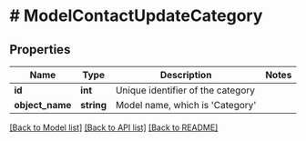 # # ModelContactUpdateCategory

## Properties

Name | Type | Description | Notes
------------ | ------------- | ------------- | -------------
**id** | **int** | Unique identifier of the category |
**object_name** | **string** | Model name, which is &#39;Category&#39; |

[[Back to Model list]](../../README.md#models) [[Back to API list]](../../README.md#endpoints) [[Back to README]](../../README.md)
